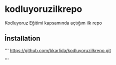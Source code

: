 # kodluyoruzilkrepo
Kodluyoruz Eğitimi kapsamında açtığım ilk repo

##  İnstallation
'''
https://github.com/bkarlida/kodluyoruzilkrepo.git

'''
